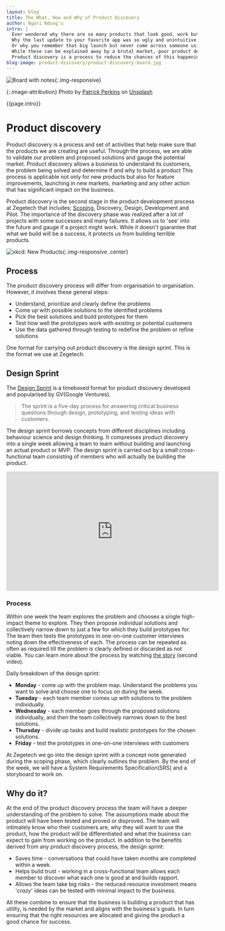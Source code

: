 ```yaml
---
layout: blog
title: The What, How and Why of Product Discovery
author: Ngari Ndung'u
intro: |
  Ever wondered why there are so many products that look good, work but don't work well for you?
  Why the last update to your favorite app was so ugly and unintuitive you almost ditched it?
  Or why you remember that big launch but never come across someone using the product?
  While these can be explained away by a brutal market, poor product development plays a large part.
  Product discovery is a process to reduce the chances of this happening to you, and gives your product a better shot at success.
blog-image: product-discovery/product-discovery-board.jpg
---
```

![Board with notes](/assets/images/blog/{{page.blog-image}}){:.img-responsive}

{:.image-attribution}
<span>Photo by <a href="https://unsplash.com/photos/ETRPjvb0KM0?utm_source=unsplash&amp;utm_medium=referral&amp;utm_content=creditCopyText">Patrick Perkins</a> on <a href="/search/photos/brainstorm?utm_source=unsplash&amp;utm_medium=referral&amp;utm_content=creditCopyText">Unsplash</a></span>

{{page.intro}}

# Product discovery

Product discovery is a process and set of activities that help make sure that the products we are creating are useful.
Through the process, we are able to validate our problem and proposed solutions and gauge the potential market.
Product discovery allows a business to understand its customers, the problem being solved and determine if and why to build a product
This process is applicable not only for new products but also for feature improvements, launching in new markets, marketing and any other action that has significant impact on the business.

Product discovery is the second stage in the product development process at Zegetech that includes; [Scoping](2018-12-03-project-management-scoping-session.md
), Discovery, Design, Development and Pilot.
The importance of the discovery phase was realized after a lot of projects with some successes and many failures.
It allows us to 'see' into the future and gauge if a project might work. While it doesn't guarantee that what we build will be a success, it protects us from building terrible products.

![xkcd: New Products](https://imgs.xkcd.com/comics/new_products.png){:.img-responsive .center}

## Process

The product discovery process will differ from organisation to organisation. However, it involves these general steps:
- Understand, prioritize and clearly define the problems
- Come up with possible solutions to the identified problems
- Pick the best solutions and build prototypes for them
- Test how well the prototypes work with existing or potential customers
- Use the data gathered through testing to redefine the problem or refine solutions

One format for carrying out product discovery is the design sprint. This is the format we use at Zegetech.

## Design Sprint

The [Design Sprint](http://www.gv.com/sprint/) is a timeboxed format for product discovery developed and popularised by GV(Google Ventures).

> The sprint is a five-day process for answering critical business questions through design, prototyping, and testing ideas with customers.

The design sprint borrows concepts from different disciplines including behaviour science and design thinking.
It compresses product discovery into a single week allowing a team to learn without building and launching an actual product or MVP.
The design sprint is carried out by a small cross-functional team consisting of members who will actually be building the product.

<p class="video-container">
  <iframe width="560" height="315" src="https://www.youtube.com/embed/K2vSQPh6MCE" frameborder="0" allowfullscreen></iframe>
</p>

### Process

Within one week the team explores the problem and chooses a single high-impact theme to explore.
They then propose individual solutions and collectively narrow down to just a few for which they build prototypes for.
The team then tests the prototypes in one-on-one customer interviews noting down the effectiveness of each. 
The process can be repeated as often as required till the problem is clearly defined or discarded as not viable.
You can learn more about the process by watching [the story](https://www.thesprintbook.com/videos/) (second video).

Daily breakdown of the design sprint:
- **Monday** - come up with the problem map. Understand the problems you want to solve and choose one to focus on during the week.
- **Tuesday** - each team member comes up with solutions to the problem individually.
- **Wednesday** - each member goes through the proposed solutions individually, and then the team collectively narrows down to the best solutions.
- **Thursday** - divide up tasks and build realistic prototypes for the chosen solutions.
- **Friday** - test the prototypes in one-on-one interviews with customers

At Zegetech we go into the design sprint with a concept note generated during the scoping phase, which clearly outlines the problem.
By the end of the week, we will have a System Requirements Specification(SRS) and a storyboard to work on.

## Why do it?

At the end of the product discovery process the team will have a deeper understanding of the problem to solve.
The assumptions made about the product will have been tested and proved or disproved.
The team will intimately know who their customers are, why they will want to use the product, how the product will be differentiated and what the business can expect to gain from working on the product.
In addition to the benefits derived from any product discovery process, the design sprint:
- Saves time - conversations that could have taken months are completed within a week.
- Helps build trust - working in a cross-functional team allows each member to discover what each one is good at and builds rapport.
- Allows the team take big risks - the reduced resource investment means '*crazy*' ideas can be tested with minimal impact to the business.

All these combine to ensure that the business is building a product that has utility, is needed by the market and aligns with the business's goals.
In turn ensuring that the right resources are allocated and giving the product a good chance for success.

